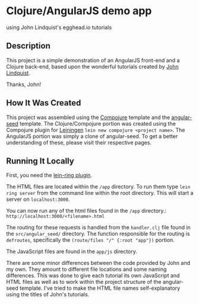 # Clojure/AngularJS demo app
using John Lindquist's egghead.io tutorials

## Description

This project is a simple demonstration of an AngularJS front-end and a Clojure
back-end, based upon the wonderful tutorials created by
[John Lindquist](http://www.egghead.io/).

Thanks, John!

## How It Was Created

This project was assembled using the
[Compojure](https://github.com/weavejester/compojure) template and the
[angular-seed](https://github.com/angular/angular-seed) template. The
Clojure/Compojure portion was created using the Compojure plugin for
[Leiningen](https://github.com/technomancy/leiningen)
`lein new compojure <project name>`.
The AngularJS portion was simply a clone of angular-seed. To get a better
understanding of these, please visit their respective pages.

## Running It Locally

First, you need the [lein-ring plugin](https://github.com/weavejester/lein-ring).

The HTML files are located within the `/app` directory. To run them type
`lein ring server`
from the command line within the root directory. This will start a server on
`localhost:3000`.

You can now run any of the html files found in the `/app`
directory.: `http://localhost:3000/<filename>.html`

The routing for these requests is handled from the `handler.clj` file found in
the `src/angular_seed/` directory. The function responsible for the routing is
`defroutes`, specifically the `(route/files "/" {:root "app"})` portion.

The JavaScript files are found in the `app/js` directory.

There are some minor differences between the code provided by John and my own.
They amount to different file locations and some naming differences. This was
done to give each tutorial its own JavaScript and HTML files as well as to work
within the project structure of the angular-seed template. I've tried to make
the HTML file names self-explanatory using the titles of John's tutorials.
